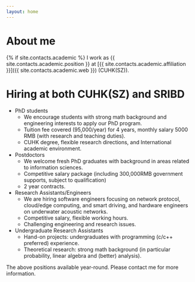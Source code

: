 ```yaml
---
layout: home
---
```

# About me

{% if site.contacts.academic %}
I work as {{ site.contacts.academic.position }} at [{{ site.contacts.academic.affiliation }}]({{ site.contacts.academic.web }}) (CUHK(SZ)).

<!--{% if site.contacts.research %}, and is also affiliated with [{{ site.contacts.research.affiliation }}]({{ site.contacts.research.web }}) (SRIBD){% endif %}.{% endif %} -->

# Hiring at both CUHK(SZ) and SRIBD
- PhD students
  - We encourage students with strong math background and engineering interests to apply our PhD program.
  - Tuition fee covered (95,000/year) for 4 years, monthly salary 5000 RMB (with research and teaching duties).
  - CUHK degree, flexible research directions, and International academic environment.
- Postdoctors
  - We welcome fresh PhD graduates with background in areas related to information sciences.
  - Competitive salary package (including 300,000RMB government supports, subject to qualification)
  - 2 year contracts.
- Research Assistants/Engineers
  - We are hiring software engineers focusing on network protocol, cloud/edge computing, and smart driving, and hardware engineers on underwater acoustic networks.
  - Competitive salary, flexible working hours.
  - Challenging engineering and research issues.
- Undergraduate Research Assistants
  - Hand-on projects: undergraduates with programming (c/c++ preferred) experience.
  - Theoretical research: strong math background (in particular probability, linear algebra and (better) analysis).

The above positions available year-round. Please contact me for more information.

<!-- # Teaching


# Research -->
